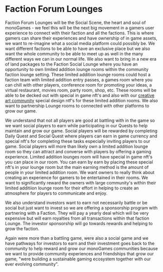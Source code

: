 <h1>Faction Forum Lounges</h1>
<p>
Faction Forum Lounges will be the Social Scene, the heart and soul of monoGames - we feel this will be the next big movement in a gamers user experience to connect with their faction and all the factions. This is where gamers can share their experiences and have ownership of in game assets, we want to re-imagine what a social media platform could possibly be. We want different factions to be able to have an exclusive place but we also want the whole community to be able to meet up as well in the many different ways we can in our normal life. We also want to bring in a new era of land packages to the Faction Social Lounge where you have an opportunity to own limited addition lounge rooms within the community faction lounge setting. These limited addition lounge rooms could host a faction team with limited addition entry passes, a games room where you can chill with other players, conference room for promoting your ideas, a virtual restaurant, movies room, party room, shop, etc. These rooms will be able to be decked out with special in game nft's and also with our <a href="https://github.com/369gtech/monoGames-NFT-Creative-Art-Community">creative art community</a> special design ntf's for these limited addition rooms. We also want to partnership Lounge rooms to connected with other platforms to grow our game.
  
We understand that not all players are good at battling with in the game so we want social players to earn while participating in our Quests to help maintain and grow our game. Social players will be rewarded by completing Daily Quest and Social Quest where players can earn in game currency and special nft's for completing these tasks especially inviting players to our game. Social players will more than likely own a limited addition lounge room so they can attract and converse with players by offering a gaming experience. Limited addition lounges room will have special in game nft's you can place in our room. You can earn by earn by placing these special nft's in your lounge room but the main earning method is the amount of people in your limited addition room. We want owners to really think about creating an experience for gamers to be entertained in their rooms. We want to significantly reward the owners with large community's within their limited additiion lounge room for their effort in helping to create an atmosphere for players to communicate and enjoy.
  
We also understand investors want to earn not necessarily battle or be social but just want to invest so we are offering a sponsorship program with partnering with a Faction. They will pay a yearly deal which will be very expensive but will earn royalties from all transactions within that faction Lounge. The investor sponsorship will go towards rewards and helping to grow the faction.
  
Again were more than a battling game, were also a social game and we have pathways for investors to earn and their investment goes back to the community to help reward and grow our monoGames communities because we want to provide community experiences and friendships that grow our game, "were building a sustainable gaming ecosystem together with our ever evolving community".
</p>
